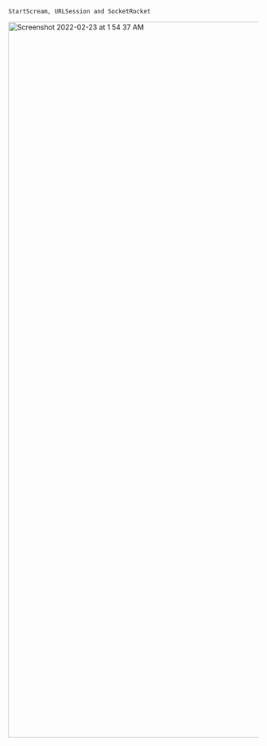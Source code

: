 ```
StartScream, URLSession and SocketRocket
```

<img width="1440" alt="Screenshot 2022-02-23 at 1 54 37 AM" src="https://user-images.githubusercontent.com/43849911/155230160-6c60b0c4-3215-41e3-9567-04d0e3cac4bd.png">


